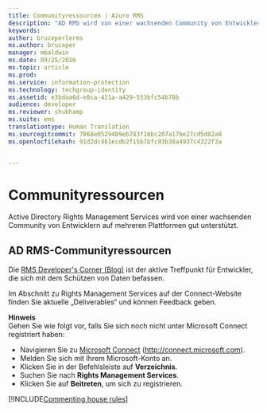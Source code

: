 ```yaml
---
title: Communityressourcen | Azure RMS
description: "AD RMS wird von einer wachsenden Community von Entwicklern auf mehreren Plattformen gut unterstützt."
keywords: 
author: bruceperlerms
ms.author: bruceper
manager: mbaldwin
ms.date: 09/25/2016
ms.topic: article
ms.prod: 
ms.service: information-protection
ms.technology: techgroup-identity
ms.assetid: e3bdaa6d-e8ca-421a-a429-553bfc54b78b
audience: developer
ms.reviewer: shubhamp
ms.suite: ems
translationtype: Human Translation
ms.sourcegitcommit: 7068e0529409eb783f16bc207a17be27cd5d82a8
ms.openlocfilehash: 91d2dc461ecdb2f15b7bfc93b38a4937c4322f3a


---
```


# <a name="community-resources"></a>Communityressourcen

Active Directory Rights Management Services wird von einer wachsenden Community von Entwicklern auf mehreren Plattformen gut unterstützt.

## <a name="ad-rms-community-resources"></a>AD RMS-Communityressourcen

Die [RMS Developer's Corner (Blog)](http://blogs.msdn.com/b/rms/) ist der aktive Treffpunkt für Entwickler, die sich mit dem Schützen von Daten befassen.

Im Abschnitt zu Rights Management Services auf der Connect-Website finden Sie aktuelle „Deliverables“ und können Feedback geben.

**Hinweis**  
Gehen Sie wie folgt vor, falls Sie sich noch nicht unter Microsoft Connect registriert haben:

-   Navigieren Sie zu [Microsoft Connect](http://connect.microsoft.com) (http://connect.microsoft.com).
-   Melden Sie sich mit Ihrem Microsoft-Konto an.
-   Klicken Sie in der Befehlsleiste auf **Verzeichnis**.
-   Suchen Sie nach **Rights Management Services**.
-   Klicken Sie auf **Beitreten**, um sich zu registrieren.

[!INCLUDE[Commenting house rules](../includes/houserules.md)]


<!--HONumber=Jan17_HO1-->


